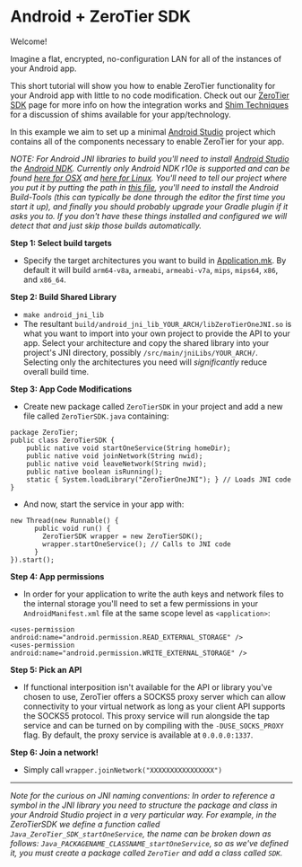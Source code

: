 Android + ZeroTier SDK
====

Welcome!

Imagine a flat, encrypted, no-configuration LAN for all of the instances of your Android app.

This short tutorial will show you how to enable ZeroTier functionality for your Android app with little to no code modification. Check out our [ZeroTier SDK](https://www.zerotier.com/blog) page for more info on how the integration works and [Shim Techniques](https://www.zerotier.com/blog) for a discussion of shims available for your app/technology.

In this example we aim to set up a minimal [Android Studio](https://developer.android.com/studio/index.html) project which contains all of the components necessary to enable ZeroTier for your app.

*NOTE: For Android JNI libraries to build you'll need to install [Android Studio](https://developer.android.com/studio/index.html) the [Android NDK](https://developer.android.com/ndk/index.html). Currently only Android NDK r10e is supported and can be found [here for OSX](http://dl.google.com/android/repository/android-ndk-r10e-darwin-x86_64.zip) and [here for Linux](http://dl.google.com/android/repository/android-ndk-r10e-linux-x86_64.zip). You'll need to tell our project where you put it by putting the path in [this file](android/proj/local.properties), you'll need to install the Android Build-Tools (this can typically be done through the editor the first time you start it up), and finally you should probably upgrade your Gradle plugin if it asks you to. If you don't have these things installed and configured we will detect that and just skip those builds automatically.*

**Step 1: Select build targets**
 - Specify the target architectures you want to build in [Application.mk](android/java/jni/Application.mk). By default it will build `arm64-v8a`, `armeabi`, `armeabi-v7a`, `mips`, `mips64`, `x86`, and `x86_64`.

**Step 2: Build Shared Library**
 - `make android_jni_lib`
 - The resultant `build/android_jni_lib_YOUR_ARCH/libZeroTierOneJNI.so` is what you want to import into your own project to provide the API to your app. Select your architecture and copy the shared library into your project's JNI directory, possibly `/src/main/jniLibs/YOUR_ARCH/`. Selecting only the architectures you need will *significantly* reduce overall build time.

**Step 3: App Code Modifications**
 - Create new package called `ZeroTierSDK` in your project and add a new file called `ZeroTierSDK.java` containing:

```
package ZeroTier;
public class ZeroTierSDK {
    public native void startOneService(String homeDir);
    public native void joinNetwork(String nwid);
    public native void leaveNetwork(String nwid);
    public native boolean isRunning();
    static { System.loadLibrary("ZeroTierOneJNI"); } // Loads JNI code
}
```

 - And now, start the service in your app with:

```
new Thread(new Runnable() {
      public void run() {
        ZeroTierSDK wrapper = new ZeroTierSDK();
        wrapper.startOneService(); // Calls to JNI code
      }
}).start();
```

**Step 4: App permissions**

 - In order for your application to write the auth keys and network files to the internal storage you'll need to set a few permissions in your `AndroidManifest.xml` file at the same scope level as `<application>`:

```
<uses-permission android:name="android.permission.READ_EXTERNAL_STORAGE" />
<uses-permission android:name="android.permission.WRITE_EXTERNAL_STORAGE" />
```

**Step 5: Pick an API**

 - If functional interposition isn't available for the API or library you've chosen to use, ZeroTier offers a SOCKS5 proxy server which can allow connectivity to your virtual network as long as your client API supports the SOCKS5 protocol. This proxy service will run alongside the tap service and can be turned on by compiling with the `-DUSE_SOCKS_PROXY` flag. By default, the proxy service is available at `0.0.0.0:1337`.

**Step 6: Join a network!**

 - Simply call `wrapper.joinNetwork("XXXXXXXXXXXXXXXX")`



***

*Note for the curious on JNI naming conventions: In order to reference a symbol in the JNI library you need to structure the package and class in your Android Studio project in a very particular way. For example, in the ZeroTierSDK we define a function called `Java_ZeroTier_SDK_startOneService`, the name can be broken down as follows: `Java_PACKAGENAME_CLASSNAME_startOneService`, so as we've defined it, you must create a package called `ZeroTier` and add a class called `SDK`.* 



